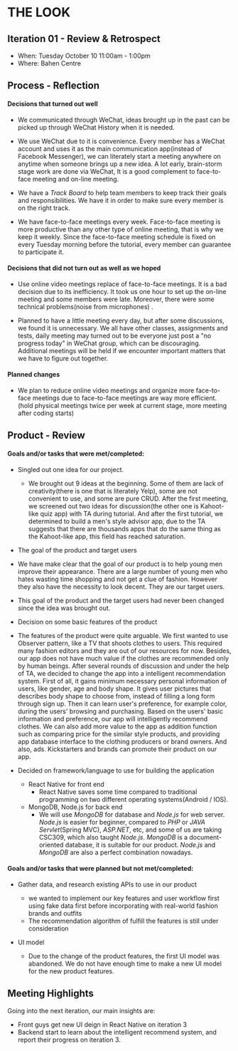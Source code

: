 # THE LOOK

## Iteration 01 - Review & Retrospect

 * When: Tuesday October 10 11:00am - 1:00pm
 * Where: Bahen Centre

## Process - Reflection


#### Decisions that turned out well

* We communicated through WeChat, ideas brought up in the past can be picked up through WeChat History when it is needed. 

* We use WeChat due to it is convenience. Every member has a WeChat account and uses it as the main communication app(instead of Facebook Messenger), we can literately start a meeting anywhere on anytime when someone brings up a new idea. A lot early, brain-storm stage work are done via WeChat, It is a good complement to face-to-face meeting and on-line meeting.

* We have a _Track Board_ to help team members to keep track their goals and responsibilities. We have it in order to make sure every member is on the right track.

* We have face-to-face meetings every week. Face-to-face meeting is more productive than any other type of online meeting, that is why we keep it weekly. Since the face-to-face meeting schedule is fixed on every Tuesday morning before the tutorial, every member can guarantee to participate it. 

#### Decisions that did not turn out as well as we hoped

* Use online video meetings replace of face-to-face meetings. It is a bad decision due to its inefficiency. It took us one hour to set up the on-line meeting and some members were late. Moreover, there were some technical problems(noise from microphones) .

* Planned to have a little meeting every day, but after some discussions, we found it is unnecessary. We all have other classes, assignments and tests, daily meeting may turned out to be everyone just post a "no progress today" in WeChat group, which can be discouraging. Additional meetings will be held if we encounter important matters that we have to figure out together.

#### Planned changes

* We plan to reduce online video meetings and organize more face-to-face meetings due to face-to-face meetings are way more efficient. (hold physical meetings twice per week at current stage, more meeting after coding starts)

## Product - Review

#### Goals and/or tasks that were met/completed:

* Singled out one idea for our project. 
  * We brought out 9 ideas at the beginning. Some of them are lack of creativity(there is one that is literately Yelp), some are not convenient to use, and some are pure CRUD. After the first meeting, we screened out two ideas for discussion(the other one is Kahoot-like quiz app) with TA during tutorial. And after the first tutorial, we determined to build a men's style advisor app, due to the TA suggests that there are thousands apps that do the same thing as the Kahoot-like app, this field has reached saturation. 
  
* The goal of the product and target users
 * We have make clear that the goal of our product is to help young men improve their appearance. There are a large number of young men who hates wasting time shopping and not get a clue of fashion. However they also have the necessity to look decent. They are our target users.
 * This goal of the product and the target users had never been changed since the idea was brought out.
    
* Decision on some basic features of the product 
 * The features of the product were quite arguable. We first wanted to use Observer pattern, like a TV that shoots clothes to users. This required many fashion editors and they are out of our resources for now. Besides, our app does not have much value if the clothes are recommended only by human beings. After several rounds of discussion and under the help of TA, we decided to change the app into a intelligent recommendation system. First of all, it gains minimum necessary personal information of users, like gender, age and body shape. It gives user pictures that describes body shape to choose from, instead of filling a long form through sign up. Then it can learn user's preference, for example color, during the users' browsing and purchasing. Based on the users' basic information and preference, our app will intelligently recommend clothes. We can also add more value to the app as addition function such as comparing price for the similar style products, and providing app database interface to the clothing producers or brand owners. And also, ads. Kickstarters and brands can promote their product on our app.  

* Decided on framework/language to use for building the application
  * React Native for front end
    - React Native saves some time compared to traditional programming on two different operating systems(Android / IOS).
  * MongoDB, Node.js for back end
    - We will use _MongoDB_ for database and _Node.js_ for web server. _Node.js_ is easier for beginner, compared to _PHP_ or _JAVA Servlet_(Spring MVC), _ASP.NET_, etc, and some of us are taking CSC309, which also taught _Node.js_. _MongoDB_ is a document-oriented database, it is suitable for our product. _Node.js_ and _MongoDB_ are also a perfect combination nowadays.

#### Goals and/or tasks that were planned but not met/completed:

* Gather data, and research existing APIs to use in our product
  * we wanted to implement our key features and user workflow first using fake data first before incorporating with real-world fashion brands and outfits
  * The recommendation algorithm of fulfill the features is still under consideration
  
* UI model
  * Due to the change of the product features, the first UI model was abandoned. We do not have enough time to make a new UI model for the new product features.

## Meeting Highlights

Going into the next iteration, our main insights are:
* Front guys get new UI deign in React Native on iteration 3
* Backend start to learn about the intelligent recommend system, and report their progress on iteration 3. 
